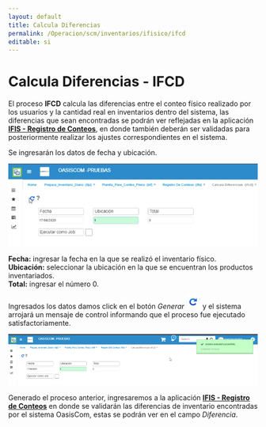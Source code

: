 ```yaml
---
layout: default
title: Calcula Diferencias
permalink: /Operacion/scm/inventarios/ifisico/ifcd
editable: si
---
```


# Calcula Diferencias - IFCD

El proceso **IFCD** calcula las diferencias entre el conteo físico realizado por los usuarios y la cantidad real en inventarios dentro del sistema, las diferencias que sean encontradas se podrán ver reflejadas en la aplicación  [**IFIS - Registro de Conteos**](http://docs.oasiscom.com/Operacion/scm/inventarios/ifisico/ifis), en donde también deberán ser validadas para posteriormente realizar los ajustes correspondientes en el sistema.  

Se ingresarán los datos de fecha y ubicación.  

![](ifcd1.png)


**Fecha:** ingresar la fecha en la que se realizó el inventario físico.  
**Ubicación:** seleccionar la ubicación en la que se encuentran los productos inventariados.  
**Total:** ingresar el número 0.  

Ingresados los datos damos click en el botón _Generar_ ![](actualizar.png) y el sistema arrojará un mensaje de control informando que el proceso fue ejecutado satisfactoriamente.  

![](ifcd2.png)

Generado el proceso anterior, ingresaremos a la aplicación  [**IFIS - Registro de Conteos**](http://docs.oasiscom.com/Operacion/scm/inventarios/ifisico/ifis#validación-de-diferencias-en-inventario) en donde se validarán las diferencias de inventario encontradas por el sistema OasisCom, estas se podrán ver en el campo _Diferencia_.  


